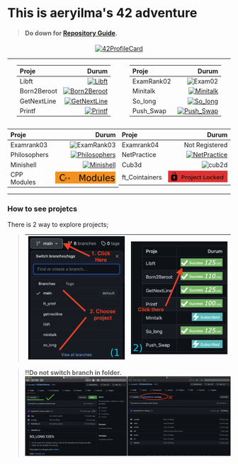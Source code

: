 # **This is aeryilma's 42 adventure**
> #### Do down for [Repository Guide](#how-to-see-projetcs).
<p align="center">
<a href="https://github.com/JaeSeoKim/badge42"><img src="https://badge42.vercel.app/api/v2/cl2clcq4c016009l8uaoijwh3/stats?cursusId=21&coalitionId=233" alt="42ProfileCard"/></a>
</p>

<table width="100%" align="center">
<tr style="display:flex; justify-content:space-around; paddind:0;">
<td style="padding:0; margin:0;">

<table>
<thead>
<tr>
<th align="left">Proje</th>
<th align="right">Durum</th>
</tr>
</thead>
<tbody><tr>
<td align="left">Libft</td>
<td align="right"><a href="https://github.com/kuvarti/42MainWorks/tree/libft"><img src="https://badge42.vercel.app/api/v2/cl2clcq4c016009l8uaoijwh3/project/2473081" alt="Libft"></a></td>
</tr>
<tr>
<td align="left">Born2Beroot</td>
<td align="right"><a href="https://github.com/kuvarti/42MainWorks/tree/born2beroot"><img src="https://badge42.vercel.app/api/v2/cl2clcq4c016009l8uaoijwh3/project/2511701" alt="Born2Beroot"></a></td>
</tr>
<tr>
<td align="left">GetNextLine</td>
<td align="right"><a href="https://github.com/kuvarti/42MainWorks/tree/getnextline"><img src="https://badge42.vercel.app/api/v2/cl2clcq4c016009l8uaoijwh3/project/2510999" alt="GetNextLine"></a></td>
</tr>
<tr>
<td align="left">Printf</td>
<td align="right"><a href="https://github.com/kuvarti/42MainWorks/tree/ft_prinf"><img src="https://badge42.vercel.app/api/v2/cl2clcq4c016009l8uaoijwh3/project/2511000" alt="Printf"></a></td>
</tr>
</tbody></table>


</td><td style="padding:0; margin:0;">

| Proje | Durum |
| :-	|	-:	|
| ExamRank02| ![Exam02](https://badge42.vercel.app/api/v2/cl2clcq4c016009l8uaoijwh3/project/2587909)|
| Minitalk| [![Minitalk](https://badge42.vercel.app/api/v2/cl2clcq4c016009l8uaoijwh3/project/2556287)](https://github.com/kuvarti/42MainWorks/tree/minitalk)|
| So_long| [![So_long](https://badge42.vercel.app/api/v2/cl2clcq4c016009l8uaoijwh3/project/2538270)](https://github.com/kuvarti/42MainWorks/tree/so_long)|
| Push_Swap| [![Push_Swap](https://badge42.vercel.app/api/v2/cl2clcq4c016009l8uaoijwh3/project/2538179)](https://github.com/kuvarti/42MainWorks/tree/push_swap)|

</td></tr>
<tr style="display:flex; justify-content:space-around; paddind:0;">
<td style="padding:0; margin:0;">

|Proje| Durum|
|:-|-:|
|Examrank03|![ExamRank03](https://badge42.vercel.app/api/v2/cl2clcq4c016009l8uaoijwh3/project/2706749)|
| Philosophers | [![Philosophers](https://badge42.vercel.app/api/v2/cl2clcq4c016009l8uaoijwh3/project/2706478)](https://github.com/kuvarti/42MainWorks/tree/philosophers)|
|Minishell| [![Minishell](https://badge42.vercel.app/api/v2/cl2clcq4c016009l8uaoijwh3/project/2710052)](https://github.com/kuvarti/minishell) |
|CPP Modules|  [![Philosophers](./img/cppmodules.svg)](https://github.com/kuvarti/42MainWorks/tree/cpp-modules)|

</td><td style="padding:0; margin:0;">

|Proje| Durum|
|:-|-:|
|Examrank04| Not Registered|
|NetPractice| [![NetPractice](https://badge42.vercel.app/api/v2/cl2clcq4c016009l8uaoijwh3/project/2925969)](https://github.com/kuvarti/42MainWorks/tree/net-practice)|
|Cub3d| ![cub2d](https://badge42.vercel.app/api/v2/cl2clcq4c016009l8uaoijwh3/project/2927486) |
|ft_Cointainers| ![Locked](./img/locked.svg) |

</td>


</tr>
</table>


### **How to see projetcs**
There is 2 way to explore projects;

>|![](./img/howto.png)|![](./img/howto2.png)|
>|:-|-:|

> **!!Do not switch branch in folder.**
![notto](./img/example.png)
